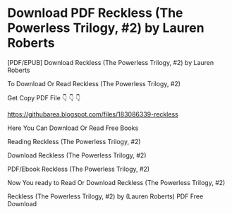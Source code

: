 # Download PDF Reckless (The Powerless Trilogy, #2) by Lauren  Roberts
[PDF/EPUB] Download Reckless (The Powerless Trilogy, #2) by Lauren  Roberts

To Download Or Read Reckless (The Powerless Trilogy, #2)

Get Copy PDF File 👇 👇 👇

https://githubarea.blogspot.com/files/183086339-reckless

Here You Can Download Or Read Free Books

Reading Reckless (The Powerless Trilogy, #2)

Download Reckless (The Powerless Trilogy, #2)

PDF/Ebook Reckless (The Powerless Trilogy, #2)

Now You ready to Read Or Download Reckless (The Powerless Trilogy, #2)

Reckless (The Powerless Trilogy, #2) by (Lauren  Roberts) PDF Free Download
